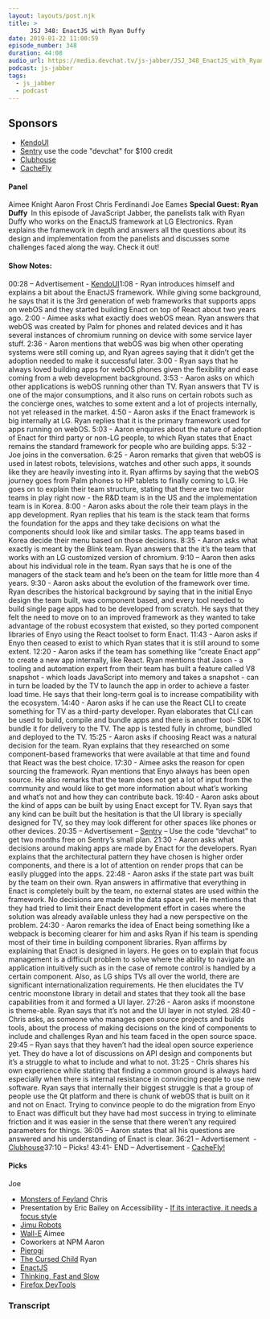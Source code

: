```yaml
---
layout: layouts/post.njk
title: >
      JSJ 348: EnactJS with Ryan Duffy
date: 2019-01-22 11:00:59
episode_number: 348
duration: 44:08
audio_url: https://media.devchat.tv/js-jabber/JSJ_348_EnactJS_with_Ryan_Duffy.mp3
podcast: js-jabber
tags: 
  - js_jabber
  - podcast
---
```


## **Sponsors**

- [KendoUI](https://www.telerik.com/kendo-ui?utm_medium=social-paid&utm_source=devchattv&utm_campaign=kendo-ui-awareness-jsjabber)
- [Sentry](http://sentry.io)&nbsp;use the code "devchat" for $100 credit
- [Clubhouse](https://clubhouse.io/jsjabber)
- [CacheFly](https://www.cachefly.com/)

#### **Panel**
Aimee Knight Aaron Frost Chris Ferdinandi Joe Eames **Special Guest: Ryan Duffy&nbsp;** In this episode of JavaScript Jabber, the panelists talk with Ryan Duffy who works on the EnactJS framework at LG Electronics. Ryan explains the framework in depth and answers all the questions about its design and implementation from the panelists and discusses some challenges faced along the way. Check it out! &nbsp;
#### **Show Notes:**
00:28 – Advertisement - [KendoUI](https://www.telerik.com/kendo-ui?utm_medium=social-paid&utm_source=devchattv&utm_campaign=kendo-ui-awareness-jsjabber)1:08 - Ryan introduces himself and explains a bit about the EnactJS framework. While giving some background, he says that it is the 3rd generation of web frameworks that supports apps on webOS and they started building Enact on top of React about two years ago. 2:00 - Aimee asks what exactly does webOS mean. Ryan answers that webOS was created by Palm for phones and related devices and it has several instances of chromium running on device with some service layer stuff. 2:36 - Aaron mentions that webOS was big when other operating systems were still coming up, and Ryan agrees saying that it didn’t get the adoption needed to make it successful later. 3:00 - Ryan says that he always loved building apps for webOS phones given the flexibility and ease coming from a web development background. 3:53 - Aaron asks on which other applications is webOS running other than TV. Ryan answers that TV is one of the major consumptions, and it also runs on certain robots such as the concierge ones, watches to some extent and a lot of projects internally, not yet released in the market. 4:50 - Aaron asks if the Enact framework is big internally at LG. Ryan replies that it is the primary framework used for apps running on webOS. 5:03 - Aaron enquires about the nature of adoption of Enact for third party or non-LG people, to which Ryan states that Enact remains the standard framework for people who are building apps. 5:32 - Joe joins in the conversation. 6:25 - Aaron remarks that given that webOS is used in latest robots, televisions, watches and other such apps, it sounds like they are heavily investing into it. Ryan affirms by saying that the webOS journey goes from Palm phones to HP tablets to finally coming to LG. He goes on to explain their team structure, stating that there are two major teams in play right now - the R&D team is in the US and the implementation team is in Korea. 8:00 - Aaron asks about the role their team plays in the app development. Ryan replies that his team is the stack team that forms the foundation for the apps and they take decisions on what the components should look like and similar tasks. The app teams based in Korea decide their menu based on those decisions. 8:35 - Aaron asks what exactly is meant by the Blink team. Ryan answers that the it’s the team that works with an LG customized version of chromium. 9:10 – Aaron then asks about his individual role in the team. Ryan says that he is one of the managers of the stack team and he’s been on the team for little more than 4 years. 9:30 - Aaron asks about the evolution of the framework over time. Ryan describes the historical background by saying that in the initial Enyo design the team built, was component based, and every tool needed to build single page apps had to be developed from scratch. He says that they felt the need to move on to an improved framework as they wanted to take advantage of the robust ecosystem that existed, so they ported component libraries of Enyo using the React toolset to form Enact. 11:43 - Aaron asks if Enyo then ceased to exist to which Ryan states that it is still around to some extent. 12:20 - Aaron asks if the team has something like “create Enact app” to create a new app internally, like React. Ryan mentions that Jason - a tooling and automation expert from their team has built a feature called V8 snapshot - which loads JavaScript into memory and takes a snapshot - can in turn be loaded by the TV to launch the app in order to achieve a faster load time. He says that their long-term goal is to increase compatibility with the ecosystem. 14:40 - Aaron asks if he can use the React CLI to create something for TV as a third-party developer. Ryan elaborates that CLI can be used to build, compile and bundle apps and there is another tool- SDK to bundle it for delivery to the TV. The app is tested fully in chrome, bundled and deployed to the TV. 15:25 - Aaron asks if choosing React was a natural decision for the team. Ryan explains that they researched on some component-based frameworks that were available at that time and found that React was the best choice. 17:30 - Aimee asks the reason for open sourcing the framework. Ryan mentions that Enyo always has been open source. He also remarks that the team does not get a lot of input from the community and would like to get more information about what’s working and what’s not and how they can contribute back. 19:40 - Aaron asks about the kind of apps can be built by using Enact except for TV. Ryan says that any kind can be built but the hesitation is that the UI library is specially designed for TV, so they may look different for other spaces like phones or other devices. 20:35 – Advertisement – [Sentry](https://sentry.io/welcome/) – Use the code “devchat” to get two months free on Sentry’s small plan. 21:30 - Aaron asks what decisions around making apps are made by Enact for the developers. Ryan explains that the architectural pattern they have chosen is higher order components, and there is a lot of attention on render props that can be easily plugged into the apps. 22:48 - Aaron asks if the state part was built by the team on their own. Ryan answers in affirmative that everything in Enact is completely built by the team, no external states are used within the framework. No decisions are made in the data space yet. He mentions that they had tried to limit their Enact development effort in cases where the solution was already available unless they had a new perspective on the problem. 24:30 - Aaron remarks the idea of Enact being something like a webpack is becoming clearer for him and asks Ryan if his team is spending most of their time in building component libraries. Ryan affirms by explaining that Enact is designed in layers. He goes on to explain that focus management is a difficult problem to solve where the ability to navigate an application intuitively such as in the case of remote control is handled by a certain component. Also, as LG ships TVs all over the world, there are significant internationalization requirements. He then elucidates the TV centric moonstone library in detail and states that they took all the base capabilities from it and formed a UI layer. 27:26 - Aaron asks if moonstone is theme-able. Ryan says that it’s not and the UI layer in not styled. 28:40 - Chris asks, as someone who manages open source projects and builds tools, about the process of making decisions on the kind of components to include and challenges Ryan and his team faced in the open source space. 29:45 – Ryan says that they haven’t had the ideal open source experience yet. They do have a lot of discussions on API design and components but it’s a struggle to what to include and what to not. 31:25 - Chris shares his own experience while stating that finding a common ground is always hard especially when there is internal resistance in convincing people to use new software. Ryan says that internally their biggest struggle is that a group of people use the Qt platform and there is chunk of webOS that is built on it and not on Enact. Trying to convince people to do the migration from Enyo to Enact was difficult but they have had most success in trying to eliminate friction and it was easier in the sense that there weren’t any required parameters for things. 36:05 – Aaron states that all his questions are answered and his understanding of Enact is clear. 36:21 – Advertisement &nbsp;- [Clubhouse](https://clubhouse.io/?utm_source=invite&utm_medium=link&utm_campaign=saasquatch&rsCode=JSJABBER&rsShareMedium=UNKNOWN&rsEngagementMedium=UNKNOWN)37:10 – Picks! 43:41- END – Advertisement - [CacheFly!](https://www.cachefly.com/)&nbsp;
#### **Picks**
Joe
- [Monsters of Feyland](https://www.kickstarter.com/projects/1875657065/monsters-of-feyland-for-5th-edition)
Chris
- Presentation by Eric Bailey on Accessibility - [If its interactive, it needs a focus style](https://noti.st/ericwbailey/TcMJFP/if-it-s-interactive-it-needs-a-focus-style)
- [Jimu Robots](https://ubtrobot.com/collections/jimu-robots)
- [Wall-E](https://www.imdb.com/title/tt0910970/)
Aimee
- Coworkers at NPM
Aaron
- [Pierogi](https://en.wikipedia.org/wiki/Pierogi)
- [The Cursed Child](https://en.wikipedia.org/wiki/Harry_Potter_and_the_Cursed_Child)
Ryan
- [EnactJS](https://enactjs.com/)
- [Thinking, Fast and Slow](https://en.wikipedia.org/wiki/Thinking,_Fast_and_Slow)
- [Firefox DevTools](https://developer.mozilla.org/son/docs/Tools)


### Transcript


